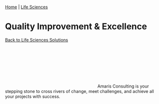 ![Quality Improvement](data:image/svg+xml,%3Csvg%20xmlns='http://www.w3.org/2000/svg'%20viewBox='0%200%20640%20640'%3E%3C/svg%3E)
[Home](https://amaris.com) | [Life Sciences](https://amaris.com/business-line/life-sciences/)
# Quality Improvement & Excellence
[Back to Life Sciences Solutions](https://amaris.com/business-line/life-sciences/)
![Amaris Logo](data:image/svg+xml,%3Csvg%20xmlns='http://www.w3.org/2000/svg'%20viewBox='0%200%200%200'%3E%3C/svg%3E)
Amaris Consulting is your stepping stone to cross rivers of change, meet challenges, and achieve all your projects with success.
